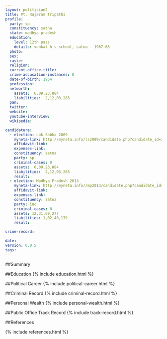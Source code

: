 ```yaml
---
layout: politician2
title: Pt. Rajaram Tripathi
profile: 
  party: sp
  constituency: satna
  state: madhya pradesh
  education: 
    level: 12th pass
    details: venkat h s school, satna - 1967-68
  photo: 
  sex: 
  caste: 
  religion: 
  current-office-title: 
  crime-accusation-instances: 0
  date-of-birth: 1954
  profession: 
  networth: 
    assets:  6,09,23,884
    liabilities:  2,12,03,265
  pan: 
  twitter: 
  website: 
  youtube-interview: 
  wikipedia: 

candidature: 
  - election: Lok Sabha 2009
    myneta-link: http://myneta.info/ls2009/candidate.php?candidate_id=3252
    affidavit-link: 
    expenses-link: 
    constituency: satna 
    party: sp
    criminal-cases: 0
    assets:  6,09,23,884
    liabilities:  2,12,03,265
    result:  
  - election: Madhya Pradesh 2013
    myneta-link: http://myneta.info//mp2013/candidate.php?candidate_id=236
    affidavit-link: 
    expenses-link: 
    constituency: satna 
    party: inc
    criminal-cases: 0
    assets: 12,31,69,277
    liabilities: 1,02,40,179
    result:  

crime-record: 

date: 
version: 0.0.5
tags: 
---
```

##Summary


##Education
{% include education.html %}


##Political Career
{% include political-career.html %}


##Criminal Record
{% include criminal-record.html %}


##Personal Wealth
{% include personal-wealth.html %}


##Public Office Track Record
{% include track-record.html %}


##References


{% include references.html %}